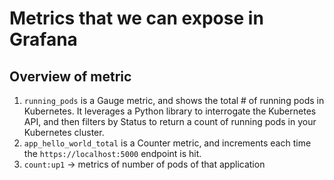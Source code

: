 # Metrics that we can expose in Grafana

## Overview of metric

1. `running_pods` is a Gauge metric, and shows the total # of running pods in Kubernetes. It leverages a Python library to interrogate the Kubernetes API, and then filters by Status to return a count of running pods in your Kubernetes cluster.
2. `app_hello_world_total` is a Counter metric, and increments each time the `https://localhost:5000` endpoint is hit.
3. `count:up1` -> metrics of number of pods of that application

